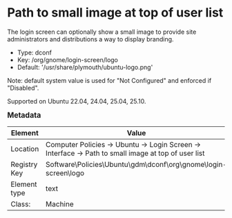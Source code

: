 # Path to small image at top of user list

The login screen can optionally show a small image to provide site administrators and distributions a way to display branding.

- Type: dconf
- Key: /org/gnome/login-screen/logo
- Default: '/usr/share/plymouth/ubuntu-logo.png'

Note: default system value is used for "Not Configured" and enforced if "Disabled".

Supported on Ubuntu 22.04, 24.04, 25.04, 25.10.



<span style="font-size: larger;">**Metadata**</span>

| Element      | Value            |
| ---          | ---              |
| Location     | Computer Policies -> Ubuntu -> Login Screen -> Interface -> Path to small image at top of user list    |
| Registry Key | Software\Policies\Ubuntu\gdm\dconf\org\gnome\login-screen\logo         |
| Element type | text |
| Class:       | Machine       |
